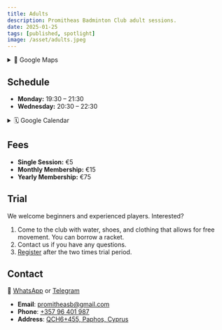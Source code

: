 ```yaml
---
title: Adults
description: Promitheas Badminton Club adult sessions.
date: 2025-01-25
tags: [published, spotlight]
image: /asset/adults.jpeg
---
```


<details>
  <summary>📍 Google Maps</summary>
  <iframe loading="lazy" title="promitheas google maps location" src="https://www.google.com/maps/embed?pb=!1m14!1m8!1m3!1d30969.00727662486!2d32.38969882402512!3d34.78775045525753!3m2!1i1024!2i768!4f13.1!3m3!1m2!1s0x14e706f987855cfd%3A0x1c8bf15674db946f!2sPromitheas%20Badminton%20Club!5e0!3m2!1sen!2s!4v1682168635664!5m2!1sen!2s" width="600" height="450" style="border:0" allowfullscreen="" referrerpolicy="no-referrer-when-downgrade"></iframe>
</details>

## Schedule

- **Monday:** 19:30 – 21:30
- **Wednesday:** 20:30 – 22:30

<details>
  <summary>🗓️ Google Calendar</summary>
  <iframe loading="lazy" title="Adults Calendar" src="https://calendar.google.com/calendar/embed?src=d0dc61182ea51b9e4df978b26caac2ee050a96c42c3c0ecb854765cac72db29e%40group.calendar.google.com&amp;ctz=Asia%2FNicosia&amp;hl={{lang}}&mode=AGENDA" style="border:0" width="100%" height="600" frameborder="0" scrolling="no"></iframe>
</details>

## Fees

- **Single Session:** €5
- **Monthly Membership:** €15
- **Yearly Membership:** €75

## Trial

We welcome beginners and experienced players. Interested?

1. Come to the club with water, shoes, and clothing that allows for free movement. You can borrow a racket.
2. Contact us if you have any questions.
3. [Register](https://forms.gle/VRGHEMKVAUHnC435A) after the two times trial period.

## Contact

💬 [WhatsApp](https://chat.whatsapp.com/LDX0gEpeyzB2VzV7EgThvE) or [Telegram](https://t.me/promitheas_badminton_club_trial/3)

- **Email**: [promitheasb@gmail.com](mailto:promitheasb@gmail.com)
- **Phone**: [+357 96 401 987](tel:+35796401987)
- **Address**: [QCH6+455, Paphos, Cyprus](https://www.google.com/maps/dir/?api=1&destination=Promitheas+Badminton+Club)
